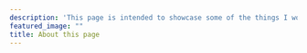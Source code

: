 ```yaml
---
description: 'This page is intended to showcase some of the things I worked on during my Data Analytics Class at London Business School'
featured_image: ""
title: About this page
---
```



